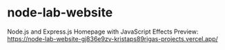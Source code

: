 # node-lab-website
Node.js and Express.js Homepage with JavaScript Effects
Preview: https://node-lab-website-gj836e9zv-kristaps89rigas-projects.vercel.app/
